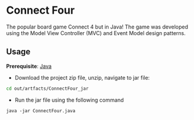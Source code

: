 # Connect Four
The popular board game Connect 4 but in Java! The game was developed using the Model View Controller (MVC) and Event Model design patterns. 

## Usage
**Prerequisite**: [Java](https://www.java.com/download/ie_manual.jsp)
- Download the project zip file, unzip, navigate to jar file: 
```bash
cd out/artfacts/ConnectFour_jar
```
- Run the jar file using the following command
```
java -jar ConnectFour.java
```
